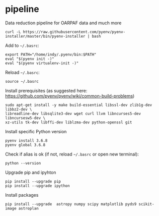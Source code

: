 # pipeline
Data reduction pipeline for OARPAF data and much more 

    curl -L https://raw.githubusercontent.com/pyenv/pyenv-installer/master/bin/pyenv-installer | bash

Add to `~/.basrc`: 

    export PATH="/home/indy/.pyenv/bin:$PATH"                                                                                                                          
    eval "$(pyenv init -)"                                                                                                                                             
    eval "$(pyenv virtualenv-init -)"
   
Reload `~/.basrc`:
   
    source ~/.basrc

Install prerequisites (as suggested here: https://github.com/pyenv/pyenv/wiki/common-build-problems)

    sudo apt-get install -y make build-essential libssl-dev zlib1g-dev libbz2-dev \
    libreadline-dev libsqlite3-dev wget curl llvm libncurses5-dev libncursesw5-dev \
    xz-utils tk-dev libffi-dev liblzma-dev python-openssl git

Install specific Python version

    pyenv install 3.6.8
    pyenv global 3.6.8

Check if alias is ok (if not, reload `~/.basrc` or open new terminal):

    python --version 

Upgrade pip and ipyhton

    pip install --upgrade pip
    pip install --upgrade ipython
    
Install packages
    
    pip install --upgrade  astropy numpy scipy matplotlib pyds9 scikit-image astroplan
    

